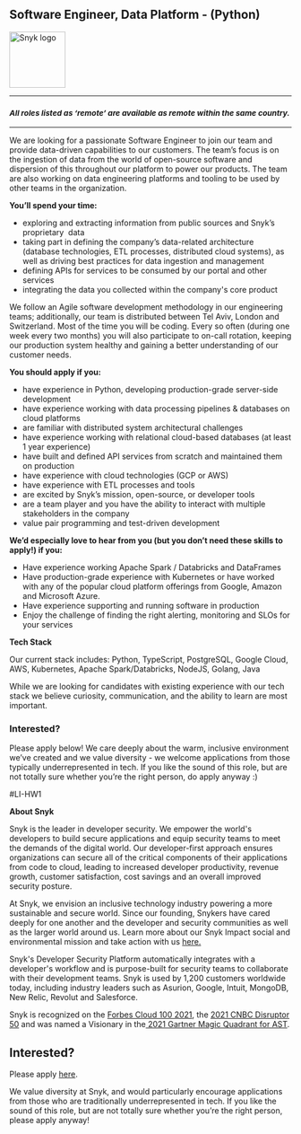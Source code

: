 Software Engineer, Data Platform - (Python)
---

<img src="https://res.cloudinary.com/snyk/image/upload/v1537345894/press-kit/brand/logo-black.png" width="100" alt="Snyk logo" />

<hr>
<h3><em><strong><sub>All roles listed as ‘remote’ are available as remote within the same country.</sub></strong></em></h3>
<hr>
<p><span style="font-weight: 400;">We are looking for a passionate Software Engineer to join our team and provide data-driven capabilities to our customers. The team’s focus is on the ingestion of data from the world of open-source software and dispersion of this throughout our platform to power our products. The team are also working on data engineering platforms and tooling to be used by other teams in the organization.</span></p>
<p><strong>You’ll spend your time:</strong></p>
<ul>
<li style="font-weight: 400;"><span style="font-weight: 400;">exploring and extracting information from public sources and Snyk’s proprietary&nbsp; data</span></li>
<li style="font-weight: 400;"><span style="font-weight: 400;">taking part in defining the company’s data-related architecture (database technologies, ETL processes, distributed cloud systems), as well as driving best practices for data ingestion and management</span></li>
<li style="font-weight: 400;"><span style="font-weight: 400;">defining APIs for services to be consumed by our portal and other services</span></li>
<li style="font-weight: 400;"><span style="font-weight: 400;">integrating the data you collected within the company's core product</span></li>
</ul>
<p><span style="font-weight: 400;">We follow an Agile software development methodology in our engineering teams; additionally, our team is distributed between Tel Aviv, London and Switzerland. Most of the time you will be coding. Every so often (during one week every two months) you will also participate to on-call rotation, keeping our production system healthy and gaining a better understanding of our customer needs.</span></p>
<p><strong>You should apply if you:</strong></p>
<ul>
<li style="font-weight: 400;"><span style="font-weight: 400;">have experience in Python, developing production-grade server-side development</span></li>
<li style="font-weight: 400;"><span style="font-weight: 400;">have experience working with data processing pipelines &amp; databases on cloud platforms</span></li>
<li style="font-weight: 400;"><span style="font-weight: 400;">are familiar with distributed system architectural challenges</span></li>
<li style="font-weight: 400;"><span style="font-weight: 400;">have experience working with relational cloud-based databases (at least 1 year experience)</span></li>
<li style="font-weight: 400;"><span style="font-weight: 400;">have built and defined API services from scratch and maintained them on production</span></li>
<li style="font-weight: 400;"><span style="font-weight: 400;">have experience with cloud technologies (GCP or AWS)</span></li>
<li style="font-weight: 400;"><span style="font-weight: 400;">have experience with ETL processes and tools&nbsp;</span></li>
<li style="font-weight: 400;"><span style="font-weight: 400;">are excited by Snyk’s mission, open-source, or developer tools</span></li>
<li style="font-weight: 400;"><span style="font-weight: 400;">are a team player and you have the ability to interact with multiple stakeholders in the company</span></li>
<li style="font-weight: 400;"><span style="font-weight: 400;">value pair programming and test-driven development</span></li>
</ul>
<p><strong>We’d especially love to hear from you (but you don’t need these skills to apply!) if you:</strong></p>
<ul>
<li style="font-weight: 400;"><span style="font-weight: 400;">Have experience working Apache Spark / Databricks and DataFrames</span></li>
<li style="font-weight: 400;"><span style="font-weight: 400;">Have production-grade experience with Kubernetes or have worked with any of the popular cloud platform offerings from Google, Amazon and Microsoft Azure.</span></li>
<li style="font-weight: 400;"><span style="font-weight: 400;">Have experience supporting and running software in production</span></li>
<li style="font-weight: 400;"><span style="font-weight: 400;">Enjoy the challenge of finding the right alerting, monitoring and SLOs for your services</span></li>
</ul>
<p><strong>Tech Stack</strong></p>
<p><span style="font-weight: 400;">Our current stack includes: Python, TypeScript, PostgreSQL, Google Cloud, AWS, Kubernetes, Apache Spark/Databricks, NodeJS, Golang, Java</span></p>
<p><span style="font-weight: 400;">While we are looking for candidates with existing experience with our tech stack we believe curiosity, communication, and the ability to learn are most important.</span></p>
<h3><strong>Interested?</strong></h3>
<p><span style="font-weight: 400;">Please apply below! We care deeply about the warm, inclusive environment we’ve created and we value diversity - we welcome applications from those typically underrepresented in tech. If you like the sound of this role, but are not totally sure whether you’re the right person, do apply anyway :)</span></p>
<p>#LI-HW1</p><div class="content-conclusion"><p><strong>About Snyk</strong></p>
<p><span style="font-weight: 400;">Snyk is the leader in developer security. We empower the world's developers to build secure applications and equip security teams to meet the demands of the digital world. Our developer-first approach ensures organizations can secure all of the critical components of their applications from code to cloud, leading to increased developer productivity, revenue growth, customer satisfaction, cost savings and an overall improved security posture.&nbsp;</span></p>
<p><span style="font-weight: 400;">At Snyk, we envision an inclusive technology industry powering a more sustainable and secure world.</span> <span style="font-weight: 400;">Since our founding, Snykers have cared deeply for one another and the developer and security communities as well as the larger world around us. Learn more about our Snyk Impact social and environmental mission and take action with us </span><a href="https://snyk.io/about/snyk-impact/"><span style="font-weight: 400;">here.</span></a></p>
<p><span style="font-weight: 400;">Snyk's Developer Security Platform automatically integrates with a developer's workflow and is purpose-built for security teams to collaborate with their development teams. Snyk is used by 1,200 customers worldwide today, including industry leaders such as Asurion, Google, Intuit, MongoDB, New Relic, Revolut and Salesforce.</span></p>
<p><span style="font-weight: 400;">Snyk is recognized on the </span><a href="https://www.forbes.com/cloud100/#6f24b5ba5f94"><span style="font-weight: 400;">Forbes Cloud 100 2021</span></a><span style="font-weight: 400;">, the </span><a href="https://www.cnbc.com/2021/05/25/these-are-the-2021-cnbc-disruptor-50-companies.html"><span style="font-weight: 400;">2021 CNBC Disruptor 50</span></a><span style="font-weight: 400;"> and was named a Visionary in the</span><a href="https://snyk.io/blog/snyk-visionary-2021-gartner-magic-quadrant-for-ast/"><span style="font-weight: 400;"> 2021 Gartner Magic Quadrant for AST</span></a><span style="font-weight: 400;">.</span></p></div>

Interested?
---

Please apply [here](https://boards.greenhouse.io/snyk/jobs/6277135002#app).

We value diversity at Snyk, and would particularly encourage applications from those who are traditionally underrepresented in tech.
If you like the sound of this role, but are not totally sure whether you’re the right person, please apply anyway!
